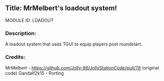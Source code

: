 ## Title: MrMelbert's loadout system!

MODULE ID: LOADOUT

### Description:

A loadout system that uses TGUI to equip players post roundstart.

### Credits:

MrMelbert - https://github.com/Jolly-66/JollyStationCode/pull/78 (original code)
Gandalf2k15 - Porting
